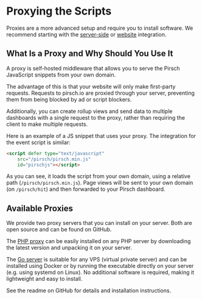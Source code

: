# Proxying the Scripts

Proxies are a more advanced setup and require you to install software. We recommend starting with the [server-side](/get-started/backend-integration) or [website](/get-started/frontend-integration) integration.

## What Is a Proxy and Why Should You Use It

A proxy is self-hosted middleware that allows you to serve the Pirsch JavaScript snippets from your own domain.

The advantage of this is that your website will only make first-party requests. Requests to pirsch.io are proxied through your server, preventing them from being blocked by ad or script blockers.

Additionally, you can create rollup views and send data to multiple dashboards with a single request to the proxy, rather than requiring the client to make multiple requests.

Here is an example of a JS snippet that uses your proxy. The integration for the event script is similar:

```html
<script defer type="text/javascript"
    src="/pirsch/pirsch.min.js"
    id="pirschjs"></script>
```

As you can see, it loads the script from your own domain, using a relative path (`/pirsch/pirsch.min.js`). Page views will be sent to your own domain (on `/pirsch/hit`) and then forwarded to your Pirsch dashboard.

## Available Proxies

We provide two proxy servers that you can install on your server. Both are open source and can be found on GitHub.

The [PHP proxy](https://github.com/pirsch-analytics/pirsch-php-proxy) can be easily installed on any PHP server by downloading the latest version and unpacking it on your server.

The [Go server](https://github.com/pirsch-analytics/pirsch-go-proxy) is suitable for any VPS (virtual private server) and can be installed using Docker or by running the executable directly on your server (e.g. using systemd on Linux). No additional software is required, making it lightweight and easy to install.

See the readme on GitHub for details and installation instructions.
